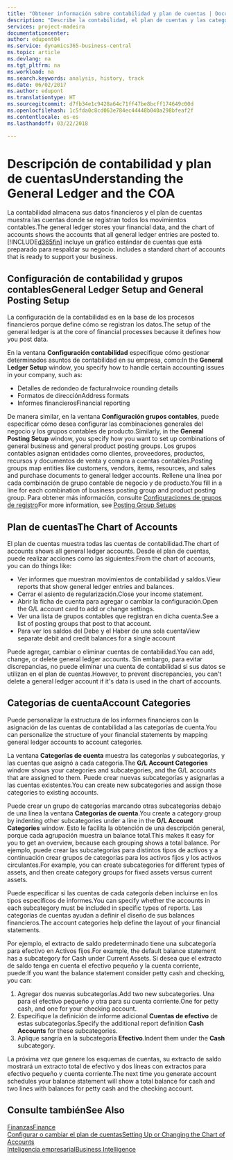 ```yaml
---
title: "Obtener información sobre contabilidad y plan de cuentas | Documentos de Microsoft"
description: "Describe la contabilidad, el plan de cuentas y las categorías de cuentas."
services: project-madeira
documentationcenter: 
author: edupont04
ms.service: dynamics365-business-central
ms.topic: article
ms.devlang: na
ms.tgt_pltfrm: na
ms.workload: na
ms.search.keywords: analysis, history, track
ms.date: 06/02/2017
ms.author: edupont
ms.translationtype: HT
ms.sourcegitcommit: d7fb34e1c9428a64c71ff47be8bcff174649c00d
ms.openlocfilehash: 1c5fda0c8cd063e784ec44448b040a298bfeaf2f
ms.contentlocale: es-es
ms.lasthandoff: 03/22/2018

---
```

# <a name="understanding-the-general-ledger-and-the-coa"></a><span data-ttu-id="3d153-103">Descripción de contabilidad y plan de cuentas</span><span class="sxs-lookup"><span data-stu-id="3d153-103">Understanding the General Ledger and the COA</span></span>
<span data-ttu-id="3d153-104">La contabilidad almacena sus datos financieros y el plan de cuentas muestra las cuentas donde se registran todos los movimientos contables.</span><span class="sxs-lookup"><span data-stu-id="3d153-104">The general ledger stores your financial data, and the chart of accounts shows the accounts that all general ledger entries are posted to.</span></span> [!INCLUDE[d365fin](includes/d365fin_md.md)]<span data-ttu-id="3d153-105"> incluye un gráfico estándar de cuentas que está preparado para respaldar su negocio.</span><span class="sxs-lookup"><span data-stu-id="3d153-105"> includes a standard chart of accounts that is ready to support your business.</span></span>

## <a name="general-ledger-setup-and-general-posting-setup"></a><span data-ttu-id="3d153-106">Configuración de contabilidad y grupos contables</span><span class="sxs-lookup"><span data-stu-id="3d153-106">General Ledger Setup and General Posting Setup</span></span>
<span data-ttu-id="3d153-107">La configuración de la contabilidad es en la base de los procesos financieros porque define cómo se registran los datos.</span><span class="sxs-lookup"><span data-stu-id="3d153-107">The setup of the general ledger is at the core of financial processes because it defines how you post data.</span></span>  

<span data-ttu-id="3d153-108">En la ventana **Configuración contabilidad** especifique cómo gestionar determinados asuntos de contabilidad en su empresa, como:</span><span class="sxs-lookup"><span data-stu-id="3d153-108">In the **General Ledger Setup** window, you specify how to handle certain accounting issues in your company, such as:</span></span>  

* <span data-ttu-id="3d153-109">Detalles de redondeo de factura</span><span class="sxs-lookup"><span data-stu-id="3d153-109">Invoice rounding details</span></span>  
* <span data-ttu-id="3d153-110">Formatos de dirección</span><span class="sxs-lookup"><span data-stu-id="3d153-110">Address formats</span></span>  
* <span data-ttu-id="3d153-111">Informes financieros</span><span class="sxs-lookup"><span data-stu-id="3d153-111">Financial reporting</span></span>  

<span data-ttu-id="3d153-112">De manera similar, en la ventana **Configuración grupos contables**, puede especificar cómo desea configurar las combinaciones generales del negocio y los grupos contables de producto.</span><span class="sxs-lookup"><span data-stu-id="3d153-112">Similarly, in the **General Posting Setup** window, you specify how you want to set up combinations of general business and general product posting groups.</span></span> <span data-ttu-id="3d153-113">Los grupos contables asignan entidades como clientes, proveedores, productos, recursos y documentos de venta y compra a cuentas contables.</span><span class="sxs-lookup"><span data-stu-id="3d153-113">Posting groups map entities like customers, vendors, items, resources, and sales and purchase documents to general ledger accounts.</span></span> <span data-ttu-id="3d153-114">Rellene una línea por cada combinación de grupo contable de negocio y de producto.</span><span class="sxs-lookup"><span data-stu-id="3d153-114">You fill in a line for each combination of business posting group and product posting group.</span></span> <span data-ttu-id="3d153-115">Para obtener más información, consulte [Configuraciones de grupos de registro](finance-posting-groups.md)</span><span class="sxs-lookup"><span data-stu-id="3d153-115">For more information, see [Posting Group Setups](finance-posting-groups.md)</span></span>  

## <a name="the-chart-of-accounts"></a><span data-ttu-id="3d153-116">Plan de cuentas</span><span class="sxs-lookup"><span data-stu-id="3d153-116">The Chart of Accounts</span></span>
<span data-ttu-id="3d153-117">El plan de cuentas muestra todas las cuentas de contabilidad.</span><span class="sxs-lookup"><span data-stu-id="3d153-117">The chart of accounts shows all general ledger accounts.</span></span> <span data-ttu-id="3d153-118">Desde el plan de cuentas, puede realizar acciones como las siguientes:</span><span class="sxs-lookup"><span data-stu-id="3d153-118">From the chart of accounts, you can do things like:</span></span>  

* <span data-ttu-id="3d153-119">Ver informes que muestran movimientos de contabilidad y saldos.</span><span class="sxs-lookup"><span data-stu-id="3d153-119">View reports that show general ledger entries and balances.</span></span>  
* <span data-ttu-id="3d153-120">Cerrar el asiento de regularización.</span><span class="sxs-lookup"><span data-stu-id="3d153-120">Close your income statement.</span></span>  
* <span data-ttu-id="3d153-121">Abrir la ficha de cuenta para agregar o cambiar la configuración.</span><span class="sxs-lookup"><span data-stu-id="3d153-121">Open the G/L account card to add or change settings.</span></span>  
* <span data-ttu-id="3d153-122">Ver una lista de grupos contables que registran en dicha cuenta.</span><span class="sxs-lookup"><span data-stu-id="3d153-122">See a list of posting groups that post to that account.</span></span>
* <span data-ttu-id="3d153-123">Para ver los saldos del Debe y el Haber de una sola cuenta</span><span class="sxs-lookup"><span data-stu-id="3d153-123">View separate debit and credit balances for a single account</span></span>  

<span data-ttu-id="3d153-124">Puede agregar, cambiar o eliminar cuentas de contabilidad.</span><span class="sxs-lookup"><span data-stu-id="3d153-124">You can add, change, or delete general ledger accounts.</span></span> <span data-ttu-id="3d153-125">Sin embargo, para evitar discrepancias, no puede eliminar una cuenta de contabilidad si sus datos se utilizan en el plan de cuentas.</span><span class="sxs-lookup"><span data-stu-id="3d153-125">However, to prevent discrepancies, you can't delete a general ledger account if it's data is used in the chart of accounts.</span></span>  

## <a name="account-categories"></a><span data-ttu-id="3d153-126">Categorías de cuenta</span><span class="sxs-lookup"><span data-stu-id="3d153-126">Account Categories</span></span>
<span data-ttu-id="3d153-127">Puede personalizar la estructura de los informes financieros con la asignación de las cuentas de contabilidad a las categorías de cuenta.</span><span class="sxs-lookup"><span data-stu-id="3d153-127">You can personalize the structure of your financial statements by mapping general ledger accounts to account categories.</span></span>  

<span data-ttu-id="3d153-128">La ventana **Categorías de cuenta** muestra las categorías y subcategorías, y las cuentas que asignó a cada categoría.</span><span class="sxs-lookup"><span data-stu-id="3d153-128">The **G/L Account Categories** window shows your categories and subcategories, and the G/L accounts that are assigned to them.</span></span> <span data-ttu-id="3d153-129">Puede crear nuevas subcategorías y asignarlas a las cuentas existentes.</span><span class="sxs-lookup"><span data-stu-id="3d153-129">You can create new subcategories and assign those categories to existing accounts.</span></span>  

<span data-ttu-id="3d153-130">Puede crear un grupo de categorías marcando otras subcategorías debajo de una línea la ventana **Categorías de cuenta**.</span><span class="sxs-lookup"><span data-stu-id="3d153-130">You create a category group by indenting other subcategories under a line in the **G/L Account Categories** window.</span></span> <span data-ttu-id="3d153-131">Esto le facilita la obtención de una descripción general, porque cada agrupación muestra un balance total.</span><span class="sxs-lookup"><span data-stu-id="3d153-131">This makes it easy for you to get an overview, because each grouping shows a total balance.</span></span> <span data-ttu-id="3d153-132">Por ejemplo, puede crear las subcategorías para distintos tipos de activos y a continuación crear grupos de categorías para los activos fijos y los activos circulantes.</span><span class="sxs-lookup"><span data-stu-id="3d153-132">For example, you can create subcategories for different types of assets, and then create category groups for fixed assets versus current assets.</span></span>  

<span data-ttu-id="3d153-133">Puede especificar si las cuentas de cada categoría deben incluirse en los tipos específicos de informes.</span><span class="sxs-lookup"><span data-stu-id="3d153-133">You can specify whether the accounts in each subcategory must be included in specific types of reports.</span></span> <span data-ttu-id="3d153-134">Las categorías de cuentas ayudan a definir el diseño de sus balances financieros.</span><span class="sxs-lookup"><span data-stu-id="3d153-134">The account categories help define the layout of your financial statements.</span></span>  

<span data-ttu-id="3d153-135">Por ejemplo, el extracto de saldo predeterminado tiene una subcategoría para efectivo en Activos fijos.</span><span class="sxs-lookup"><span data-stu-id="3d153-135">For example, the default balance statement has a subcategory for Cash under Current Assets.</span></span> <span data-ttu-id="3d153-136">Si desea que el extracto de saldo tenga en cuenta el efectivo pequeño y la cuenta corriente, puede:</span><span class="sxs-lookup"><span data-stu-id="3d153-136">If you want the balance statement consider petty cash and checking, you can:</span></span>  

1. <span data-ttu-id="3d153-137">Agregar dos nuevas subcategorías.</span><span class="sxs-lookup"><span data-stu-id="3d153-137">Add two new subcategories.</span></span> <span data-ttu-id="3d153-138">Una para el efectivo pequeño y otra para su cuenta corriente.</span><span class="sxs-lookup"><span data-stu-id="3d153-138">One for petty cash, and one for your checking account.</span></span>  
2. <span data-ttu-id="3d153-139">Especifique la definición de informe adicional **Cuentas de efectivo** de estas subcategorías.</span><span class="sxs-lookup"><span data-stu-id="3d153-139">Specify the additional report definition **Cash Accounts** for these subcategories.</span></span>  
3. <span data-ttu-id="3d153-140">Aplique sangría en la subcategoría **Efectivo**.</span><span class="sxs-lookup"><span data-stu-id="3d153-140">Indent them under the **Cash** subcategory.</span></span>  

<span data-ttu-id="3d153-141">La próxima vez que genere los esquemas de cuentas, su extracto de saldo mostrará un extracto total de efectivo y dos líneas con extractos para efectivo pequeño y cuenta corriente.</span><span class="sxs-lookup"><span data-stu-id="3d153-141">The next time you generate account schedules your balance statement will show a total balance for cash and two lines with balances for petty cash and the checking account.</span></span>  

## <a name="see-also"></a><span data-ttu-id="3d153-142">Consulte también</span><span class="sxs-lookup"><span data-stu-id="3d153-142">See Also</span></span>
[<span data-ttu-id="3d153-143">Finanzas</span><span class="sxs-lookup"><span data-stu-id="3d153-143">Finance</span></span>](finance.md)  
[<span data-ttu-id="3d153-144">Configurar o cambiar el plan de cuentas</span><span class="sxs-lookup"><span data-stu-id="3d153-144">Setting Up or Changing the Chart of Accounts</span></span>](finance-setup-chart-accounts.md)  
[<span data-ttu-id="3d153-145">Inteligencia empresarial</span><span class="sxs-lookup"><span data-stu-id="3d153-145">Business Intelligence</span></span>](bi.md)  

